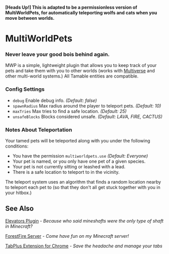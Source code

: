 **[Heads Up!] This is adapted to be a permissionless version of MultiWorldPets, for automatically teleporting wolfs and cats when you move between worlds.**

# MultiWorldPets
### Never leave your good bois behind again.

MWP is a simple, lightweight plugin that allows you to keep track of your pets and take them with you to other worlds (works with [Multiverse](https://modrinth.com/plugin/multiverse-core) and other multi-world systems.) All Tamable entities are compatible.

### Config Settings
- `debug` Enable debug info. *(Default: false)*
- `spawnRadius` Max radius around the player to teleport pets. *(Default: 10)*
- `maxTries` Max tries to find a safe location. *(Default: 25)*
- `unsafeBlocks` Blocks considered unsafe. *(Default: LAVA, FIRE, CACTUS)*

### Notes About Teleportation
Your tamed pets will be teleported along with you under the following conditions:
- You have the permission `multiworldpets.use` *(Default: Everyone)*
- Your pet is named, or you only have one pet of a given species.
- Your pet is not currently sitting or leashed with a lead.
- There is a safe location to teleport to in the vicinity.

The teleport system uses an algorithm that finds a random location nearby to teleport each pet to (so that they don't all get stuck together with you in your hitbox.)

## See Also
[Elevators Plugin](https://github.com/Pecacheu/Elevators-v2) - *Because who said mineshafts were the only type of shaft in Minecraft?*

[ForestFire Server](https://forestfire.net) - *Come have fun on my Minecraft server!*

[TabPlus Extension for Chrome](http://chrome.google.com/webstore/detail/tabplus/hfcdmjginkilbcfeffkkggemafdjflhp) - *Save the headache and manage your tabs*
